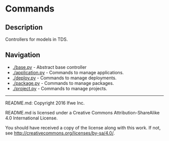 # Commands
## Description
Controllers for models in TDS.

## Navigation
* [./base.py](./base.py) -
Abstract base controller
* [./application.py](./application.py) -
Commands to manage applications.
* [./deploy.py](./deploy.py) -
Commands to manage deployments.
* [./package.py](./package.py) -
Commands to manage packages.
* [./project.py](./project.py) -
Commands to manage projects.

-----

README.md: Copyright 2016 Ifwe Inc.

README.md is licensed under a Creative Commons Attribution-ShareAlike 4.0 International License.

You should have received a copy of the license along with this work. If not, see <http://creativecommons.org/licenses/by-sa/4.0/>.
